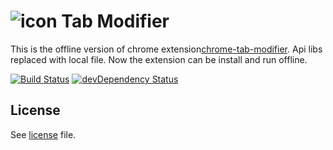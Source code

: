 # <img src="dist/img/icon_32.png" alt="icon"> Tab Modifier

This is the offline version of chrome extension[chrome-tab-modifier](https://github.com/sylouuu/chrome-tab-modifier). Api libs replaced with local file. Now the extension can be install and run offline.

[![Build Status](http://img.shields.io/travis/sylouuu/chrome-tab-modifier.svg?style=flat)](https://travis-ci.org/sylouuu/chrome-tab-modifier)
[![devDependency Status](http://img.shields.io/david/dev/sylouuu/chrome-tab-modifier.svg?style=flat)](https://david-dm.org/sylouuu/chrome-tab-modifier#info=devDependencies)

## License
See [license](LICENSE.md) file.
